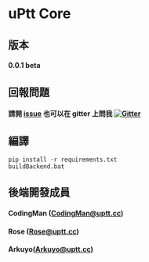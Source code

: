 # uPtt Core

## 版本
#### 0.0.1 beta

## 回報問題
#### 請開 [issue](https://github.com/Truth0906/PTTPostman/issues) 也可以在 gitter 上問我 [![Gitter](https://badges.gitter.im/PTTPostman/PTTPostman.svg)](https://gitter.im/PTTPostman/PTTPostman?utm_source=badge&utm_medium=badge&utm_campaign=pr-badge)

## 編譯
```batch
pip install -r requirements.txt
buildBackend.bat
```

## 後端開發成員
#### CodingMan (CodingMan@uptt.cc)
#### Rose (Rose@uptt.cc)
#### Arkuyo(Arkuyo@uptt.cc)
